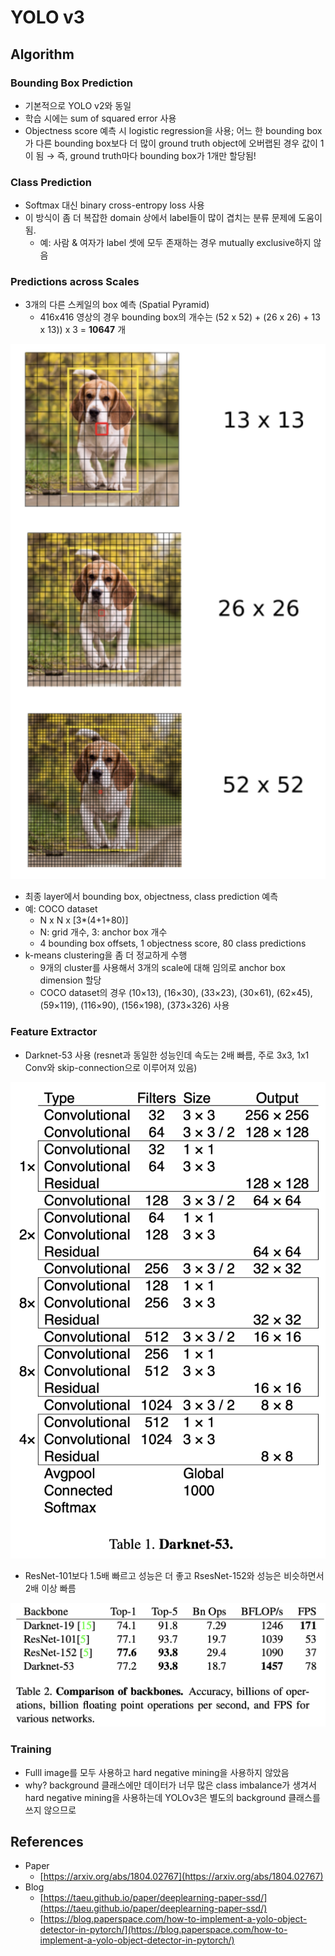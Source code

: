 # YOLO v3

## Algorithm

### Bounding Box Prediction

* 기본적으로 YOLO v2와 동일
* 학습 시에는 sum of squared error 사용
* Objectness score 예측 시 logistic regression을 사용; 어느 한 bounding box가 다른 bounding box보다 더 많이 ground truth object에 오버랩된 경우 값이 1이 됨 → 즉,  ground truth마다 bounding box가 1개만 할당됨!

### Class Prediction

* Softmax 대신 binary cross-entropy loss 사용
* 이 방식이 좀 더 복잡한 domain 상에서 label들이 많이 겹치는 분류 문제에 도움이 됨.
  * 예: 사람 & 여자가 label 셋에 모두 존재하는 경우 mutually exclusive하지 않음

### Predictions across Scales

* 3개의 다른 스케일의 box 예측 (Spatial Pyramid)
  * 416x416 영상의 경우 bounding box의 개수는 (52 x 52) + (26 x 26) + 13 x 13)) x 3 = **10647** 개

![](<../../.gitbook/assets/Untitled (11).png>)

* 최종 layer에서 bounding box, objectness, class prediction 예측
* 예: COCO dataset
  * N x N x \[3\*(4+1+80)]
  * N: grid 개수, 3: anchor box 개수
  * 4 bounding box offsets, 1 objectness score, 80 class predictions
* k-means clustering을 좀 더 정교하게 수행
  * 9개의 cluster를 사용해서 3개의 scale에 대해 임의로 anchor box dimension 할당
  * COCO dataset의 경우 (10×13), (16×30), (33×23), (30×61), (62×45), (59×119), (116×90), (156×198), (373×326) 사용

### Feature Extractor

* Darknet-53 사용 (resnet과 동일한 성능인데 속도는 2배 빠름,  주로 3x3, 1x1 Conv와 skip-connection으로 이루어져 있음)

![](<../../.gitbook/assets/Untitled 1 (1).png>)

* ResNet-101보다 1.5배 빠르고 성능은 더 좋고 RsesNet-152와 성능은 비슷하면서 2배 이상 빠름

![](<../../.gitbook/assets/Untitled 2 (1).png>)

### Training

* Fulll image를 모두 사용하고 hard negative mining을 사용하지 않았음
* why? background 클래스에만 데이터가 너무 많은 class imbalance가 생겨서 hard negative mining을 사용하는데 YOLOv3은 별도의 background 클래스를 쓰지 않으므로

## References

* Paper
  * [https://arxiv.org/abs/1804.02767](https://arxiv.org/abs/1804.02767)
* Blog
  * [https://taeu.github.io/paper/deeplearning-paper-ssd/](https://taeu.github.io/paper/deeplearning-paper-ssd/)
  * [https://blog.paperspace.com/how-to-implement-a-yolo-object-detector-in-pytorch/](https://blog.paperspace.com/how-to-implement-a-yolo-object-detector-in-pytorch/)
